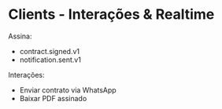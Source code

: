 # Clients - Interações & Realtime

Assina:
- contract.signed.v1
- notification.sent.v1

Interações:
- Enviar contrato via WhatsApp
- Baixar PDF assinado